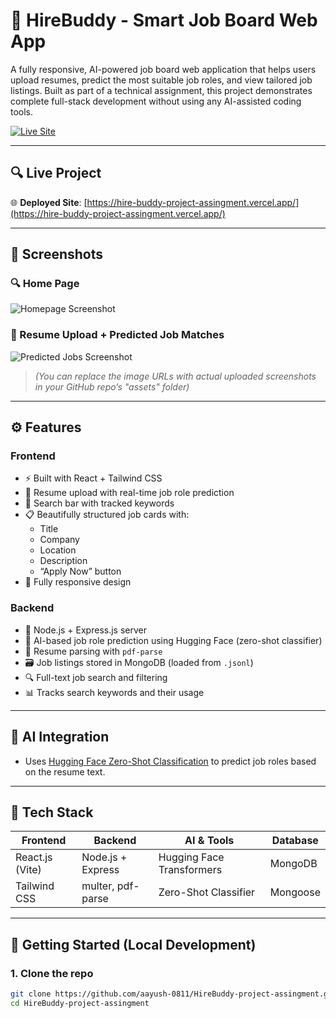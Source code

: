 # 🚀 HireBuddy - Smart Job Board Web App

A fully responsive, AI-powered job board web application that helps users upload resumes, predict the most suitable job roles, and view tailored job listings. Built as part of a technical assignment, this project demonstrates complete full-stack development without using any AI-assisted coding tools.

[![Live Site](https://img.shields.io/badge/Live%20Site-HireBuddy-green?style=for-the-badge)](https://hire-buddy-project-assingment.vercel.app/)

---

## 🔍 Live Project

🌐 **Deployed Site**: [https://hire-buddy-project-assingment.vercel.app/](https://hire-buddy-project-assingment.vercel.app/)

---

## 📸 Screenshots

### 🔍 Home Page
![Homepage Screenshot](https://github.com/aayush-0811/HireBuddy-project-assingment/assets/homepage-sample.png)

### 📄 Resume Upload + Predicted Job Matches
![Predicted Jobs Screenshot](https://github.com/aayush-0811/HireBuddy-project-assingment/assets/job-matching-sample.png)

> *(You can replace the image URLs with actual uploaded screenshots in your GitHub repo’s "assets" folder)*

---

## ⚙️ Features

### Frontend
- ⚡ Built with React + Tailwind CSS
- 📄 Resume upload with real-time job role prediction
- 🔎 Search bar with tracked keywords
- 📋 Beautifully structured job cards with:
  - Title
  - Company
  - Location
  - Description
  - “Apply Now” button
- 📱 Fully responsive design

### Backend
- 🚀 Node.js + Express.js server
- 🧠 AI-based job role prediction using Hugging Face (zero-shot classifier)
- 🧾 Resume parsing with `pdf-parse`
- 🗃️ Job listings stored in MongoDB (loaded from `.jsonl`)
- 🔍 Full-text job search and filtering
- 📊 Tracks search keywords and their usage

---

## 🧠 AI Integration

- Uses [Hugging Face Zero-Shot Classification](https://huggingface.co/models/facebook/bart-large-mnli) to predict job roles based on the resume text.

---

## 🧰 Tech Stack

| Frontend | Backend | AI & Tools | Database |
|----------|---------|------------|----------|
| React.js (Vite) | Node.js + Express | Hugging Face Transformers | MongoDB |
| Tailwind CSS | multer, pdf-parse | Zero-Shot Classifier | Mongoose |

---

## 🚀 Getting Started (Local Development)

### 1. Clone the repo

```bash
git clone https://github.com/aayush-0811/HireBuddy-project-assingment.git
cd HireBuddy-project-assingment
